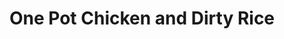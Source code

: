 ---
title: One Pot Chicken and Dirty Rice
tags:
  - dinner
  - main
  - side
images:
  - scan0118_004.jpg
---
